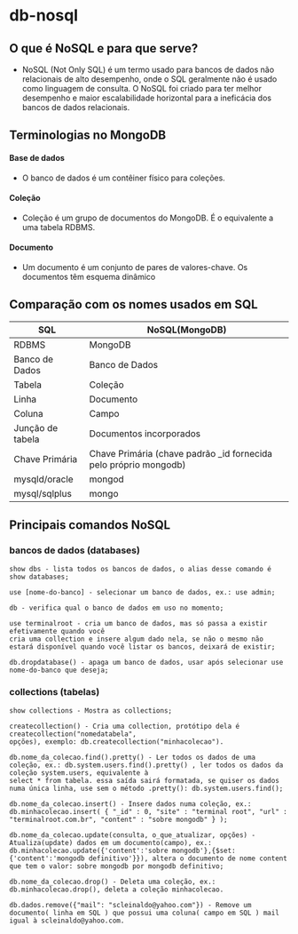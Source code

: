 # db-nosql
## O que é NoSQL e para que serve?
- NoSQL (Not Only SQL) é um termo usado para bancos de dados não relacionais de alto desempenho, onde o SQL geralmente não é usado como linguagem de consulta. 
O NoSQL foi criado para ter melhor desempenho e maior escalabilidade horizontal para a ineficácia dos bancos de dados relacionais.

## Terminologias no MongoDB
#### Base de dados
- O banco de dados é um contêiner físico para coleções.

#### Coleção
- Coleção é um grupo de documentos do MongoDB. É o equivalente a uma tabela RDBMS.

#### Documento
- Um documento é um conjunto de pares de valores-chave. Os documentos têm esquema dinâmico

## Comparação com os nomes usados em SQL
| SQL  | NoSQL(MongoDB) |
| ------------- | ------------- |
| RDBMS  | MongoDB |
| Banco de Dados | Banco de Dados |
| Tabela | Coleção |
| Linha | Documento |
| Coluna | Campo |
| Junção de tabela | Documentos incorporados |
| Chave Primária | Chave Primária (chave padrão _id fornecida pelo próprio mongodb) |
| mysqld/oracle | mongod |
| mysql/sqlplus | mongo |

## Principais comandos NoSQL
### bancos de dados (databases)
```
show dbs - lista todos os bancos de dados, o alias desse comando é show databases;

use [nome-do-banco] - selecionar um banco de dados, ex.: use admin;

db - verifica qual o banco de dados em uso no momento;

use terminalroot - cria um banco de dados, mas só passa a existir efetivamente quando você 
cria uma collection e insere algum dado nela, se não o mesmo não estará disponível quando você listar os bancos, deixará de existir;

db.dropdatabase() - apaga um banco de dados, usar após selecionar use nome-do-banco que deseja;
```

### collections (tabelas)
```
show collections - Mostra as collections;

createcollection() - Cria uma collection, protótipo dela é createcollection("nomedatabela", 
opções), exemplo: db.createcollection("minhacolecao").

db.nome_da_colecao.find().pretty() - Ler todos os dados de uma coleção, ex.: db.system.users.find().pretty() , ler todos os dados da coleção system.users, equivalente à 
select * from tabela. essa saída sairá formatada, se quiser os dados numa única linha, use sem o método .pretty(): db.system.users.find();

db.nome_da_colecao.insert() - Insere dados numa coleção, ex.: db.minhacolecao.insert( { "_id" : 0, "site" : "terminal root", "url" : "terminalroot.com.br", "content" : "sobre mongodb" } );

db.nome_da_colecao.update(consulta, o_que_atualizar, opções) - Atualiza(update) dados em um documento(campo), ex.: db.minhacolecao.update({'content':'sobre mongodb'},{$set:{'content':'mongodb definitivo'}}), altera o documento de nome content que tem o valor: sobre mongodb por mongodb definitivo;

db.nome_da_colecao.drop() - Deleta uma coleção, ex.: db.minhacolecao.drop(), deleta a coleção minhacolecao.

db.dados.remove({"mail": "scleinaldo@yahoo.com"}) - Remove um documento( linha em SQL ) que possui uma coluna( campo em SQL ) mail igual à scleinaldo@yahoo.com.
```
